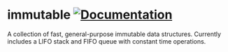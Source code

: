 # immutable [![Documentation](https://godoc.org/github.com/ccbrown/immutable?status.svg)](https://godoc.org/github.com/ccbrown/immutable)

A collection of fast, general-purpose immutable data structures. Currently includes a LIFO stack and FIFO queue with constant time operations.
